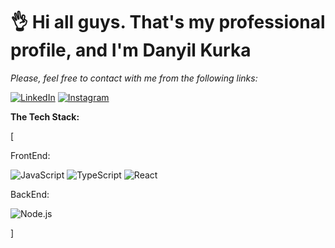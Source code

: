 <h1>👌 Hi all guys. That's my professional profile, and I'm Danyil Kurka</h1>

<em>Please, feel free to contact with me from the following links:</em>

[![LinkedIn](https://img.shields.io/badge/LinkedIn-%230077B5.svg?logo=linkedin&logoColor=white)](https://www.linkedin.com/in/danyil-kurka-8bb791217)
[![Instagram](https://img.shields.io/badge/Instagram-%23E4405F.svg?logo=Instagram&logoColor=white)](https://google.com)

<b>The Tech Stack:</b>

[ 

  FrontEnd: 
  
![JavaScript](https://img.shields.io/badge/-JavaScript-000?&logo=JavaScript) ![TypeScript](https://img.shields.io/badge/-TypeScript-000?&logo=TypeScript)  ![React](https://img.shields.io/badge/-React-000?&logo=React)

BackEnd:  

![Node.js](https://img.shields.io/badge/-Node.js-000?&logo=node.js)
  
]
